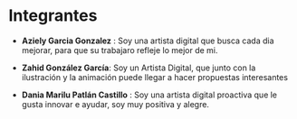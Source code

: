 
# Integrantes

- **Aziely Garcia Gonzalez** : Soy una artista digital que busca cada dia mejorar, para que su trabajaro refleje lo mejor de mi.

- **Zahid González García**: Soy un Artista Digital, que junto con la ilustración y la animación puede llegar a hacer propuestas interesantes

- **Dania Marilu Patlán Castillo** : Soy una artista digital proactiva que le gusta innovar e ayudar, soy muy positiva y alegre.